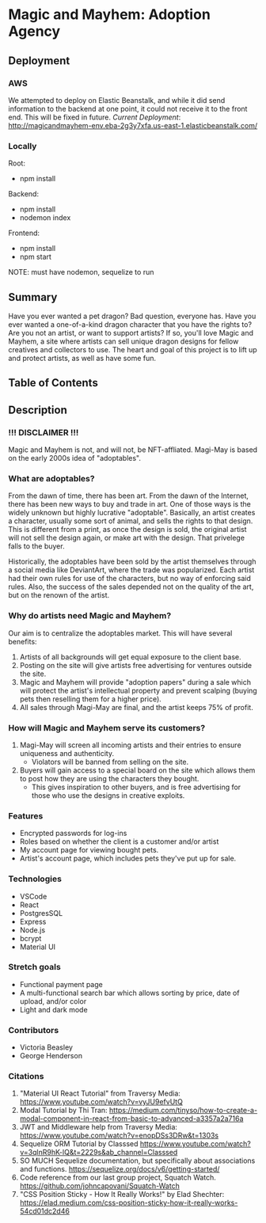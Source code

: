 # Magic and Mayhem: Adoption Agency

## Deployment

### AWS
We attempted to deploy on Elastic Beanstalk, and while it did send information to the backend at one point, it could not receive it to the front end.
This will be fixed in future.
*Current Deployment*: http://magicandmayhem-env.eba-2g3y7xfa.us-east-1.elasticbeanstalk.com/

### Locally

Root:
- npm install

Backend:
- npm install
- nodemon index

Frontend:
- npm install
- npm start

NOTE: must have nodemon, sequelize to run

## Summary
Have you ever wanted a pet dragon?
Bad question, everyone has.
Have you ever wanted a one-of-a-kind dragon character that you have the rights to? Are you not an artist, or want to support artists?
If so, you'll love Magic and Mayhem, a site where artists can sell unique dragon designs for fellow creatives and collectors to use.
The heart and goal of this project is to lift up and protect artists, as well as have some fun.

## Table of Contents

## Description

### !!! DISCLAIMER !!!
Magic and Mayhem is not, and will not, be NFT-affliated.
Magi-May is based on the early 2000s idea of "adoptables".

### What are adoptables?
From the dawn of time, there has been art. From the dawn of the Internet, there has been new ways to buy and trade in art. One of those ways is the widely unknown but highly lucrative "adoptable".
Basically, an artist creates a character, usually some sort of animal, and sells the rights to that design. This is different from a print, as once the design is sold, the original artist will not sell the design again, or make art with the design. That privelege falls to the buyer.

Historically, the adoptables have been sold by the artist themselves through a social media like DeviantArt, where the trade was popularized. Each artist had their own rules for use of the characters, but no way of enforcing said rules.
Also, the success of the sales depended not on the quality of the art, but on the renown of the artist.

### Why do artists need Magic and Mayhem?
Our aim is to centralize the adoptables market.
This will have several benefits:
1. Artists of all backgrounds will get equal exposure to the client base.
2. Posting on the site will give artists free advertising for ventures outside the site.
3. Magic and Mayhem will provide "adoption papers" during a sale which will protect the artist's intellectual property and prevent scalping (buying pets then reselling them for a higher price).
4. All sales through Magi-May are final, and the artist keeps 75% of profit.


### How will Magic and Mayhem serve its customers?
1. Magi-May will screen all incoming artists and their entries to ensure uniqueness and authenticity.
    - Violators will be banned from selling on the site.
2. Buyers will gain access to a special board on the site which allows them to post how they are using the characters they bought.
    - This gives inspiration to other buyers, and is free advertising for those who use the designs in creative exploits.

### Features

- Encrypted passwords for log-ins
- Roles based on whether the client is a customer and/or artist
- My account page for viewing bought pets.
- Artist's account page, which includes pets they've put up for sale.

### Technologies
- VSCode
- React
- PostgresSQL
- Express
- Node.js
- bcrypt
- Material UI

### Stretch goals
- Functional payment page
- A multi-functional search bar which allows sorting by price, date of upload, and/or color
- Light and dark mode

### Contributors
- Victoria Beasley
- George Henderson

### Citations
1. "Material UI React Tutorial" from Traversy Media: https://www.youtube.com/watch?v=vyJU9efvUtQ
2. Modal Tutorial by Thi Tran: https://medium.com/tinyso/how-to-create-a-modal-component-in-react-from-basic-to-advanced-a3357a2a716a
3. JWT and Middleware help from Traversy Media: https://www.youtube.com/watch?v=enopDSs3DRw&t=1303s
4. Sequelize ORM Tutorial by Classsed https://www.youtube.com/watch?v=3qlnR9hK-lQ&t=2229s&ab_channel=Classsed
5. SO MUCH Sequelize documentation, but specifically about associations and functions. https://sequelize.org/docs/v6/getting-started/
6. Code reference from our last group project, Squatch Watch. https://github.com/johncapovani/Squatch-Watch
7. "CSS Position Sticky - How It Really Works!" by Elad Shechter: https://elad.medium.com/css-position-sticky-how-it-really-works-54cd01dc2d46